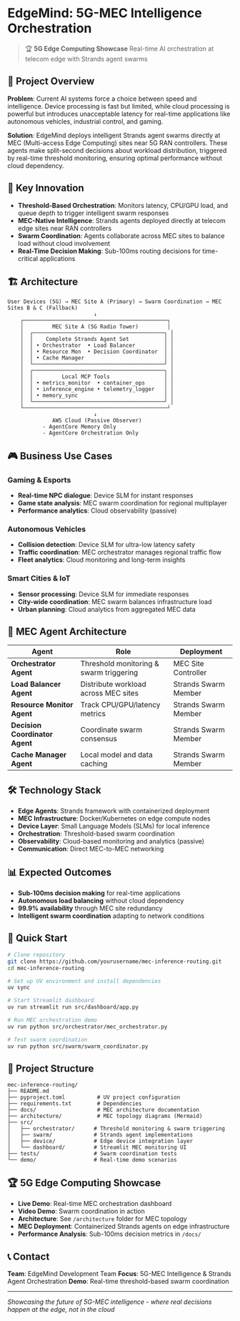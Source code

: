 # EdgeMind: 5G-MEC Intelligence Orchestration

> 🏆 **5G Edge Computing Showcase**
> Real-time AI orchestration at telecom edge with Strands agent swarms

## 🎯 Project Overview

**Problem**: Current AI systems force a choice between speed and intelligence. Device processing is fast but limited, while cloud processing is powerful but introduces unacceptable latency for real-time applications like autonomous vehicles, industrial control, and gaming.

**Solution**: EdgeMind deploys intelligent Strands agent swarms directly at MEC (Multi-access Edge Computing) sites near 5G RAN controllers. These agents make split-second decisions about workload distribution, triggered by real-time threshold monitoring, ensuring optimal performance without cloud dependency.

## 🚀 Key Innovation

- **Threshold-Based Orchestration**: Monitors latency, CPU/GPU load, and queue depth to trigger intelligent swarm responses
- **MEC-Native Intelligence**: Strands agents deployed directly at telecom edge sites near RAN controllers
- **Swarm Coordination**: Agents collaborate across MEC sites to balance load without cloud involvement
- **Real-Time Decision Making**: Sub-100ms routing decisions for time-critical applications

## 🏗️ Architecture

```
User Devices (5G) → MEC Site A (Primary) → Swarm Coordination → MEC Sites B & C (Fallback)
                           ↓
    ┌─────────────────────────────────────────────┐
    │         MEC Site A (5G Radio Tower)         │
    │  ┌─────────────────────────────────────────┐ │
    │  │    Complete Strands Agent Set           │ │
    │  │ • Orchestrator  • Load Balancer         │ │
    │  │ • Resource Mon  • Decision Coordinator  │ │
    │  │ • Cache Manager                         │ │
    │  └─────────────────────────────────────────┘ │
    │  ┌─────────────────────────────────────────┐ │
    │  │         Local MCP Tools                 │ │
    │  │ • metrics_monitor  • container_ops      │ │
    │  │ • inference_engine • telemetry_logger   │ │
    │  │ • memory_sync                           │ │
    │  └─────────────────────────────────────────┘ │
    └─────────────────────────────────────────────┘
                           ↓
              AWS Cloud (Passive Observer)
           - AgentCore Memory Only
           - AgentCore Orchestration Only
```

## 🎮 Business Use Cases

### Gaming & Esports

- **Real-time NPC dialogue**: Device SLM for instant responses
- **Game state analysis**: MEC swarm coordination for regional multiplayer
- **Performance analytics**: Cloud observability (passive)

### Autonomous Vehicles

- **Collision detection**: Device SLM for ultra-low latency safety
- **Traffic coordination**: MEC orchestrator manages regional traffic flow
- **Fleet analytics**: Cloud monitoring and long-term insights

### Smart Cities & IoT

- **Sensor processing**: Device SLM for immediate responses
- **City-wide coordination**: MEC swarm balances infrastructure load
- **Urban planning**: Cloud analytics from aggregated MEC data

## 🤖 MEC Agent Architecture

| Agent                          | Role                                    | Deployment           |
| ------------------------------ | --------------------------------------- | -------------------- |
| **Orchestrator Agent**         | Threshold monitoring & swarm triggering | MEC Site Controller  |
| **Load Balancer Agent**        | Distribute workload across MEC sites    | Strands Swarm Member |
| **Resource Monitor Agent**     | Track CPU/GPU/latency metrics           | Strands Swarm Member |
| **Decision Coordinator Agent** | Coordinate swarm consensus              | Strands Swarm Member |
| **Cache Manager Agent**        | Local model and data caching            | Strands Swarm Member |

## 🛠️ Technology Stack

- **Edge Agents**: Strands framework with containerized deployment
- **MEC Infrastructure**: Docker/Kubernetes on edge compute nodes
- **Device Layer**: Small Language Models (SLMs) for local inference
- **Orchestration**: Threshold-based swarm coordination
- **Observability**: Cloud-based monitoring and analytics (passive)
- **Communication**: Direct MEC-to-MEC networking

## 📊 Expected Outcomes

- **Sub-100ms decision making** for real-time applications
- **Autonomous load balancing** without cloud dependency
- **99.9% availability** through MEC site redundancy
- **Intelligent swarm coordination** adapting to network conditions

## 🚀 Quick Start

```bash
# Clone repository
git clone https://github.com/yourusername/mec-inference-routing.git
cd mec-inference-routing

# Set up UV environment and install dependencies
uv sync

# Start Streamlit dashboard
uv run streamlit run src/dashboard/app.py

# Run MEC orchestration demo
uv run python src/orchestrator/mec_orchestrator.py

# Test swarm coordination
uv run python src/swarm/swarm_coordinator.py
```

## 📁 Project Structure

```
mec-inference-routing/
├── README.md
├── pyproject.toml          # UV project configuration
├── requirements.txt        # Dependencies
├── docs/                   # MEC architecture documentation
├── architecture/           # MEC topology diagrams (Mermaid)
├── src/
│   ├── orchestrator/      # Threshold monitoring & swarm triggering
│   ├── swarm/             # Strands agent implementations
│   ├── device/            # Edge device integration layer
│   └── dashboard/         # Streamlit MEC monitoring UI
├── tests/                 # Swarm coordination tests
└── demo/                  # Real-time demo scenarios
```

## 🏆 5G Edge Computing Showcase

- **Live Demo**: Real-time MEC orchestration dashboard
- **Video Demo**: Swarm coordination in action
- **Architecture**: See `/architecture` folder for MEC topology
- **MEC Deployment**: Containerized Strands agents on edge infrastructure
- **Performance Analysis**: Sub-100ms decision metrics in `/docs/`

## 📞 Contact

**Team**: EdgeMind Development Team
**Focus**: 5G-MEC Intelligence & Strands Agent Orchestration
**Demo**: Real-time threshold-based swarm coordination

---

_Showcasing the future of 5G-MEC intelligence - where real decisions happen at the edge, not in the cloud_
